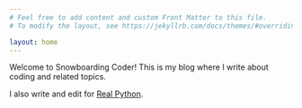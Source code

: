 ```yaml
---
# Feel free to add content and custom Front Matter to this file.
# To modify the layout, see https://jekyllrb.com/docs/themes/#overriding-theme-defaults

layout: home
---
```

Welcome to Snowboarding Coder!  This is my blog where I write about coding and related topics.

I also write and edit for [Real Python](realpython.com).
